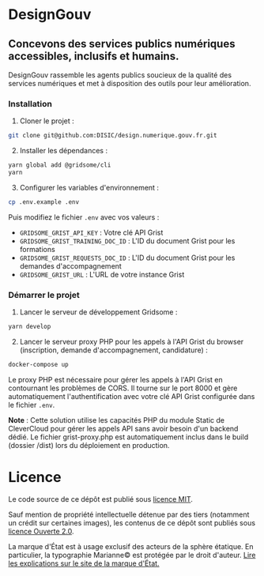 # DesignGouv

## Concevons des services publics numériques accessibles, inclusifs et humains.

DesignGouv rassemble les agents publics soucieux de la qualité des services numériques et met à disposition des outils pour leur amélioration.

### Installation

1. Cloner le projet :

```bash
git clone git@github.com:DISIC/design.numerique.gouv.fr.git
```

2. Installer les dépendances :

```bash
yarn global add @gridsome/cli
yarn
```

3. Configurer les variables d'environnement :

```bash
cp .env.example .env
```

Puis modifiez le fichier `.env` avec vos valeurs :

- `GRIDSOME_GRIST_API_KEY` : Votre clé API Grist
- `GRIDSOME_GRIST_TRAINING_DOC_ID` : L'ID du document Grist pour les formations
- `GRIDSOME_GRIST_REQUESTS_DOC_ID` : L'ID du document Grist pour les demandes d'accompagnement
- `GRIDSOME_GRIST_URL` : L'URL de votre instance Grist

### Démarrer le projet

1. Lancer le serveur de développement Gridsome :

```bash
yarn develop
```

2. Lancer le serveur proxy PHP pour les appels à l'API Grist du browser (inscription, demande d'accompagnement, candidature) :

```bash
docker-compose up
```

Le proxy PHP est nécessaire pour gérer les appels à l'API Grist en contournant les problèmes de CORS. Il tourne sur le port 8000 et gère automatiquement l'authentification avec votre clé API Grist configurée dans le fichier `.env`.

**Note** : Cette solution utilise les capacités PHP du module Static de CleverCloud pour gérer les appels API sans avoir besoin d'un backend dédié. Le fichier grist-proxy.php est automatiquement inclus dans le build (dossier /dist) lors du déploiement en production.

# Licence

Le code source de ce dépôt est publié sous [licence MIT](LICENSE.md#licence-mit).

Sauf mention de propriété intellectuelle détenue par des tiers (notamment
un crédit sur certaines images), les contenus de ce dépôt sont publiés sous [licence Ouverte 2.0](#licence-ouverte-20open-licence-20).

La marque d'État est à usage exclusif des acteurs de la sphère
étatique. En particulier, la typographie Marianne© est protégée par
le droit d'auteur. [Lire les explications sur le site de la marque
d'État.](https://www.gouvernement.fr/charte/charte-graphique-les-fondamentaux/la-typographie)
